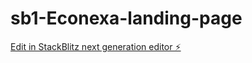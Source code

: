 # sb1-Econexa-landing-page

[Edit in StackBlitz next generation editor ⚡️](https://stackblitz.com/~/github.com/Zikoaht/sb1-Econexa-landing-page)
